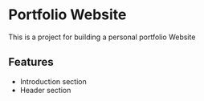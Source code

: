 # Portfolio Website
This is a project for building a personal portfolio Website 

## Features 
- Introduction section
- Header section